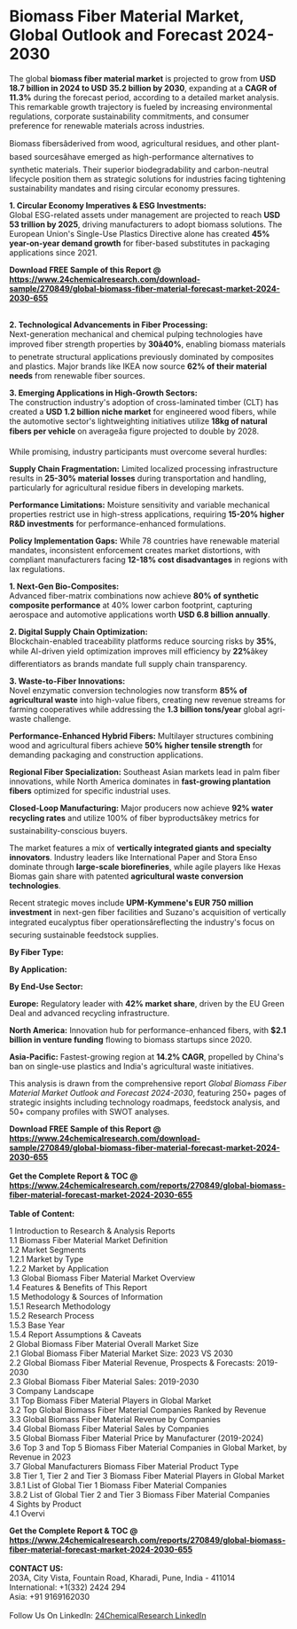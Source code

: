 <h1>Biomass Fiber Material Market, Global Outlook and Forecast 2024-2030</h1><p>The global <strong>biomass fiber material market</strong> is projected to grow from <strong>USD 18.7 billion in 2024 to USD 35.2 billion by 2030</strong>, expanding at a <strong>CAGR of 11.3%</strong> during the forecast period, according to a detailed market analysis. This remarkable growth trajectory is fueled by increasing environmental regulations, corporate sustainability commitments, and consumer preference for renewable materials across industries.</p><p>Biomass fibersâderived from wood, agricultural residues, and other plant-based sourcesâhave emerged as high-performance alternatives to synthetic materials. Their superior biodegradability and carbon-neutral lifecycle position them as strategic solutions for industries facing tightening sustainability mandates and rising circular economy pressures.</p><p><strong>1. Circular Economy Imperatives &amp; ESG Investments:</strong><br>
Global ESG-related assets under management are projected to reach <strong>USD 53 trillion by 2025</strong>, driving manufacturers to adopt biomass solutions. The European Union's Single-Use Plastics Directive alone has created <strong>45% year-on-year demand growth</strong> for fiber-based substitutes in packaging applications since 2021.</p><div><b>Download FREE Sample of this Report @ 
            <a href="https://www.24chemicalresearch.com/download-sample/270849/global-biomass-fiber-material-forecast-market-2024-2030-655">
            https://www.24chemicalresearch.com/download-sample/270849/global-biomass-fiber-material-forecast-market-2024-2030-655</a></b></div><br><p><strong>2. Technological Advancements in Fiber Processing:</strong><br>
Next-generation mechanical and chemical pulping technologies have improved fiber strength properties by <strong>30â40%</strong>, enabling biomass materials to penetrate structural applications previously dominated by composites and plastics. Major brands like IKEA now source <strong>62% of their material needs</strong> from renewable fiber sources.</p><p><strong>3. Emerging Applications in High-Growth Sectors:</strong><br>
The construction industry's adoption of cross-laminated timber (CLT) has created a <strong>USD 1.2 billion niche market</strong> for engineered wood fibers, while the automotive sector's lightweighting initiatives utilize <strong>18kg of natural fibers per vehicle</strong> on averageâa figure projected to double by 2028.</p><p>While promising, industry participants must overcome several hurdles:</p><p><strong>Supply Chain Fragmentation:</strong> Limited localized processing infrastructure results in <strong>25-30% material losses</strong> during transportation and handling, particularly for agricultural residue fibers in developing markets.</p><p><strong>Performance Limitations:</strong> Moisture sensitivity and variable mechanical properties restrict use in high-stress applications, requiring <strong>15-20% higher R&amp;D investments</strong> for performance-enhanced formulations.</p><p><strong>Policy Implementation Gaps:</strong> While 78 countries have renewable material mandates, inconsistent enforcement creates market distortions, with compliant manufacturers facing <strong>12-18% cost disadvantages</strong> in regions with lax regulations.</p><p><strong>1. Next-Gen Bio-Composites:</strong><br>
Advanced fiber-matrix combinations now achieve <strong>80% of synthetic composite performance</strong> at 40% lower carbon footprint, capturing aerospace and automotive applications worth <strong>USD 6.8 billion annually</strong>.</p><p><strong>2. Digital Supply Chain Optimization:</strong><br>
Blockchain-enabled traceability platforms reduce sourcing risks by <strong>35%</strong>, while AI-driven yield optimization improves mill efficiency by <strong>22%</strong>âkey differentiators as brands mandate full supply chain transparency.</p><p><strong>3. Waste-to-Fiber Innovations:</strong><br>
Novel enzymatic conversion technologies now transform <strong>85% of agricultural waste</strong> into high-value fibers, creating new revenue streams for farming cooperatives while addressing the <strong>1.3 billion tons/year</strong> global agri-waste challenge.</p><p><strong>Performance-Enhanced Hybrid Fibers:</strong> Multilayer structures combining wood and agricultural fibers achieve <strong>50% higher tensile strength</strong> for demanding packaging and construction applications.</p><p><strong>Regional Fiber Specialization:</strong> Southeast Asian markets lead in palm fiber innovations, while North America dominates in <strong>fast-growing plantation fibers</strong> optimized for specific industrial uses.</p><p><strong>Closed-Loop Manufacturing:</strong> Major producers now achieve <strong>92% water recycling rates</strong> and utilize 100% of fiber byproductsâkey metrics for sustainability-conscious buyers.</p><p>The market features a mix of <strong>vertically integrated giants and specialty innovators</strong>. Industry leaders like International Paper and Stora Enso dominate through <strong>large-scale biorefineries</strong>, while agile players like Hexas Biomas gain share with patented <strong>agricultural waste conversion technologies</strong>.</p><p>Recent strategic moves include <strong>UPM-Kymmene's EUR 750 million investment</strong> in next-gen fiber facilities and Suzano's acquisition of vertically integrated eucalyptus fiber operationsâreflecting the industry's focus on securing sustainable feedstock supplies.</p><p><strong>By Fiber Type:</strong></p><p><strong>By Application:</strong></p><p><strong>By End-Use Sector:</strong></p><p><strong>Europe:</strong> Regulatory leader with <strong>42% market share</strong>, driven by the EU Green Deal and advanced recycling infrastructure.</p><p><strong>North America:</strong> Innovation hub for performance-enhanced fibers, with <strong>$2.1 billion in venture funding</strong> flowing to biomass startups since 2020.</p><p><strong>Asia-Pacific:</strong> Fastest-growing region at <strong>14.2% CAGR</strong>, propelled by China's ban on single-use plastics and India's agricultural waste initiatives.</p><p>This analysis is drawn from the comprehensive report <em>Global Biomass Fiber Material Market Outlook and Forecast 2024-2030</em>, featuring 250+ pages of strategic insights including technology roadmaps, feedstock analysis, and 50+ company profiles with SWOT analyses.</p><div><b>Download FREE Sample of this Report @ 
            <a href="https://www.24chemicalresearch.com/download-sample/270849/global-biomass-fiber-material-forecast-market-2024-2030-655">
            https://www.24chemicalresearch.com/download-sample/270849/global-biomass-fiber-material-forecast-market-2024-2030-655</a></b></div><br><div><b>Get the Complete Report & TOC @ 
            <a href="https://www.24chemicalresearch.com/reports/270849/global-biomass-fiber-material-forecast-market-2024-2030-655">
            https://www.24chemicalresearch.com/reports/270849/global-biomass-fiber-material-forecast-market-2024-2030-655</a></b></div><br>
            <b>Table of Content:</b><p>1 Introduction to Research & Analysis Reports<br />
    1.1 Biomass Fiber Material Market Definition<br />
    1.2 Market Segments<br />
        1.2.1 Market by Type<br />
        1.2.2 Market by Application<br />
    1.3 Global Biomass Fiber Material Market Overview<br />
    1.4 Features & Benefits of This Report<br />
    1.5 Methodology & Sources of Information<br />
        1.5.1 Research Methodology<br />
        1.5.2 Research Process<br />
        1.5.3 Base Year<br />
        1.5.4 Report Assumptions & Caveats<br />
2 Global Biomass Fiber Material Overall Market Size<br />
    2.1 Global Biomass Fiber Material Market Size: 2023 VS 2030<br />
    2.2 Global Biomass Fiber Material Revenue, Prospects & Forecasts: 2019-2030<br />
    2.3 Global Biomass Fiber Material Sales: 2019-2030<br />
3 Company Landscape<br />
    3.1 Top Biomass Fiber Material Players in Global Market<br />
    3.2 Top Global Biomass Fiber Material Companies Ranked by Revenue<br />
    3.3 Global Biomass Fiber Material Revenue by Companies<br />
    3.4 Global Biomass Fiber Material Sales by Companies<br />
    3.5 Global Biomass Fiber Material Price by Manufacturer (2019-2024)<br />
    3.6 Top 3 and Top 5 Biomass Fiber Material Companies in Global Market, by Revenue in 2023<br />
    3.7 Global Manufacturers Biomass Fiber Material Product Type<br />
    3.8 Tier 1, Tier 2 and Tier 3 Biomass Fiber Material Players in Global Market<br />
        3.8.1 List of Global Tier 1 Biomass Fiber Material Companies<br />
        3.8.2 List of Global Tier 2 and Tier 3 Biomass Fiber Material Companies<br />
4 Sights by Product<br />
    4.1 Overvi</p><div><b>Get the Complete Report & TOC @ 
            <a href="https://www.24chemicalresearch.com/reports/270849/global-biomass-fiber-material-forecast-market-2024-2030-655">
            https://www.24chemicalresearch.com/reports/270849/global-biomass-fiber-material-forecast-market-2024-2030-655</a></b></div><br><b>CONTACT US:</b><br>
            203A, City Vista, Fountain Road, Kharadi, Pune, India - 411014<br>
            International: +1(332) 2424 294<br>
            Asia: +91 9169162030 <br><br>
            Follow Us On LinkedIn: <a href="https://www.linkedin.com/company/24chemicalresearch/">24ChemicalResearch LinkedIn</a>